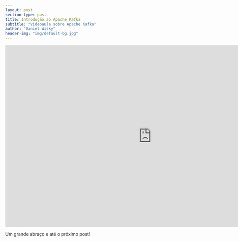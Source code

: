 ```yaml
---
layout: post
section-type: post
title: Introdução ao Apache Kafka
subtitle: "Videoaula sobre Apache Kafka"
author: "Daniel Wisky"
header-img: "img/default-bg.jpg"
---
```


<iframe width="917" height="573" src="https://www.youtube.com/embed/tsBdfTHstTw" frameborder="0" allow="accelerometer; autoplay; encrypted-media; gyroscope; picture-in-picture" allowfullscreen></iframe>

Um grande abraço e até o próximo post!
